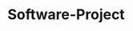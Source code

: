 # Software-Project
<!-- 
Students:
Buthynah Almubayedh || 202001936
Felwah Aljaafari || 202100914 
Shahad Alotaibi 202101264
Hams Hashim || 202100481
 -->
<!-- PMU Ride Sharing App -->

